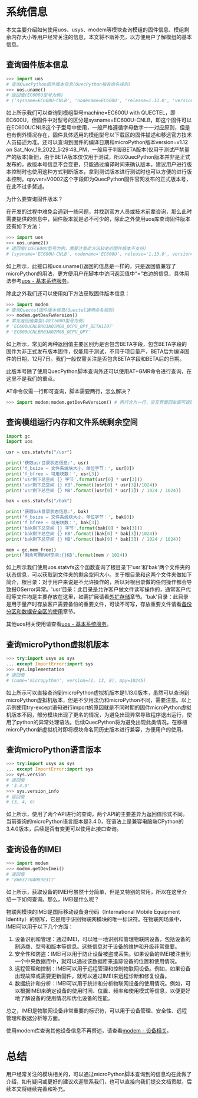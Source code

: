 # 系统信息

本文主要介绍如何使用uos、usys、modem等模块查询模组的固件信息、模组剩余内存大小等用户经常关注的信息，本文将不断补充，以方便用户了解模组的基本信息。

## 查询固件版本信息

```python
>>> import uos
# 查询QuecPython固件版本信息(QuecPython独有命名规则)
>>> uos.uname()
# 返回值(EC600U型号为例)
# ('sysname=EC600U-CNLB', 'nodename=EC600U', 'release=1.13.0', 'version=v1.12 on Sat_Nov_19_2022_5:29:48_PM', 'machine=EC600U with QUECTEL', 'qpyver=V0002')
```

如上所示我们可以查询到模组型号machine=EC600U with QUECTEL，即EC600U，但固件中对型号的区分是sysname=EC600U-CNLB，即这个固件可以在EC600UCNLB这个子型号中使用，一般严格遵循字母数字一一对应原则，但是也有例外情况存在，固件具体适用的模组型号以下载区的固件描述和移远官方技术人员描述为准。还可以查询到固件的编译日期和microPython版本version=v1.12 on Sat_Nov_19_2022_5:29:48_PM，一般用于判断BETA版本(仅用于测试严禁量产的版本)新旧，由于BETA版本仅仅用于测试，所以QuecPython版本并非是正式发布的，故版本号信息不会变更，只能通过编译时间来确认版本，建议用户进行版本控制时也使用这种方式判断版本，拿到测试版本进行测试时也可以方便的进行版本控制。qpyver=V0002这个字段即为QuecPython固件官网发布的正式版本号，在此不过多赘述。

为什么要查询固件版本？

在开发的过程中难免会遇到一些问题，并找到官方人员或技术前辈咨询，那么此时需要提供的信息中，固件版本就是必不可少的，除此之外使用uos库查询固件版本还有如下方法：

```python
>>> import uos
>>> uos.uname2()
# 返回值(以EC600U型号为例，需要注意此方法较老的固件版本不支持)
# (sysname='EC600U-CNLB', nodename='EC600U', release='1.13.0', version='v1.12 on Sat_Nov_19_2022_5:29:48_PM', machine='EC600U with QUECTEL', qpyver='V0002')
```

如上所示，此接口和uos.uname()返回的信息是一样的，只是返回值兼容了microPython的用法，更方便用户在脚本中访问返回值中“=”右边的信息，具体用法参考[uos - 基本系统服务](../../../API_reference/zh/QuecPython标准库/uos.html)。

除此之外我们还可以使用如下方法获取固件版本信息：

```python
>>> import modem
# 查询Quectel固件版本信息(Quectel通用命名规则)
>>> modem.getDevFwVersion()
# 常见返回值类型(以EC600U型号为例)
# 'EC600UCNLBR03A01M08_OCPU_QPY_BETA1207'
# 'EC600UCNLBR03A02M08_OCPU_QPY'
```

如上所示，常见的两种返回值主要区别为是否包含BETA字段，包含BETA字段的固件为非正式发布版本固件，仅能用于测试，不用于项目量产，BETA后为编译固件的日期，12月7日。我们一般仅需关注是否包含BETA字段和BETA后的日期。

此版本号除了使用QuecPython脚本查询外还可以使用AT+GMR命令进行查询，在这里不是我们的重点。

AT命令仅需一行即可查询，脚本需要两行，怎么解决？

```python
>>> import modem;modem.getDevFwVersion() # 两行合为一行，交互界面回车即可返回结果
```

## 查询模组运行内存和文件系统剩余空间

```python
import gc
import uos

usr = uos.statvfs("/usr")

print('获取usr目录状态信息:', usr)
print('f_bsize – 文件系统块大小，单位字节：', usr[0])
print('f_bfree – 可用块数：', usr[3])
print('usr剩下总空间 {} 字节'.format(usr[0] * usr[3]))
print('usr剩下总空间 {} KB'.format((usr[0] * usr[3])/1024))
print('usr剩下总空间 {} MB'.format((usr[0] * usr[3]) / 1024 / 1024))

bak = uos.statvfs("/bak")

print('获取bak目录状态信息:', bak)
print('f_bsize – 文件系统块大小，单位字节：', bak[0])
print('f_bfree – 可用块数：', bak[3])
print('bak剩下总空间 {} 字节'.format(bak[0] * bak[3]))
print('bak剩下总空间 {} KB'.format((bak[0] * bak[3])/1024))
print('bak剩下总空间 {} MB'.format((bak[0] * bak[3]) / 1024 / 1024))

mem = gc.mem_free()
print('剩余可用RAM空间:{}KB'.format(mem / 1024))
```

如上所示我们使用uos.statvfs这个函数查询了根目录下'usr'和'bak'两个文件夹的状态信息，可以获取到文件夹的剩余空间大小。关于根目录和这两个文件夹做如下简介，根目录：对于用户来说是不允许操作的，所以对根目录做的任何操作都会导致报OSerror异常。'usr'目录：此目录是允许客户做文件读写操作的，通常客户代码等文件均是主要存放在这里，如需扩展请看[外扩存储](./../QuecPython硬件高级功能/外接存储.html)章节。'bak'目录：此目录是用于量产时存放客户需要备份的重要文件，可读不可写，存放重要文件请看[备份分区和数据安全区的使用](./../量产相关/备份分区和数据安全区的使用.html)章节。

其他uos相关使用请查看[uos - 基本系统服务](../../../API_reference/zh/QuecPython标准库/uos.html)。

## 查询microPython虚拟机版本

```python
>>> try:import usys as sys	
...	except ImportError:import sys
>>> sys.implementation
# 返回值
# (name='micropython', version=(1, 13, 0), mpy=10245)
```

如上所示可以直接查询到microPython虚拟机版本是1.13.0版本，虽然可以查询到microPython虚拟机版本，但是不少用法仍和microPython不同，需要注意。以上示例使用try-except语句进行import的原因就是不同时期的固件microPython虚拟机版本不同，部分模块出现了更名的情况，为避免出现异常导致程序退出运行，使用了python的异常处理语法。后续QuecPython将为避免出现此类情况，在移植microPython新虚拟机时即将模块命名同历史版本进行兼容，方便用户的使用。

## 查询microPython语言版本

```python
>>> try:import usys as sys	
...	except ImportError:import sys
>>> sys.version
# 返回值
# '3.4.0'
>>> sys.version_info
# 返回值
# (3, 4, 0)
```

如上所示，使用了两个API进行的查询，两个API的主要差异为返回值形式不同。当前查询的microPython语言版本是3.4.0，在语法上是兼容电脑端CPython的3.4.0版本，后续是否有变更可以使用此接口查询。

## 查询设备的IMEI

```python
>>> import modem
>>> modem.getDevImei()
# 返回值
# '866327040830317'
```

如上所示，获取设备的IMEI号虽然十分简单，但是又特别的常用，所以在这里介绍一下如何查询。那么，IMEI是什么呢？

物联网模块的IMEI是国际移动设备身份码（International Mobile Equipment Identity）的缩写，它是用于识别物联网模块的唯一标识符。在物联网场景中，IMEI可以用于以下几个方面：

1. 设备识别和管理：通过IMEI，可以唯一地识别和管理物联网设备，包括设备的制造商、型号和版本等信息。这些信息对于设备的维护和升级非常重要。
2. 安全性和防盗：IMEI可以用于防止设备被盗或丢失。如果设备的IMEI被注册到一个中央数据库中，就可以通过该数据库来追踪设备的位置和使用情况。
3. 远程管理和控制：IMEI可以用于远程管理和控制物联网设备。例如，如果设备出现故障或需要更新固件，就可以通过IMEI来远程诊断和修复设备。
4. 数据统计和分析：IMEI可以用于统计和分析物联网设备的使用情况。例如，可以根据IMEI来确定设备的使用时间、位置、频率和使用模式等信息，以便更好地了解设备的使用情况和优化设备的性能。

总之，IMEI是物联网设备非常重要的标识符，可以用于设备管理、安全性、远程管理和数据分析等方面。

使用modem库查询其他设备信息不再赘述，请查看[modem - 设备相关](./../API_reference/zh/QuecPython类库/modem.html)。

# 总结

用户经常关注的模块相关的，可以通过microPython脚本查询到的信息均在此做了介绍，如有疑问或更好的建议欢迎联系我们，也可以直接向我们提交文档贡献，后续本文将继续完善和补充。